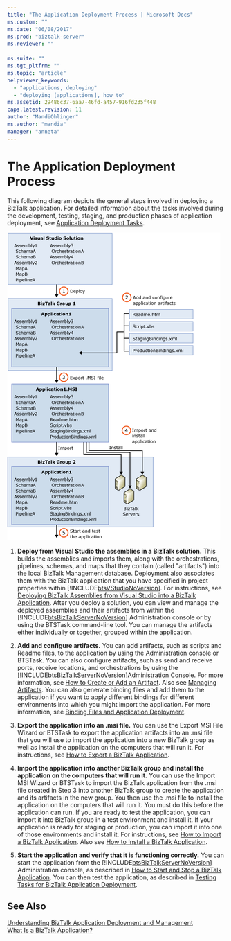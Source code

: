 ```yaml
---
title: "The Application Deployment Process | Microsoft Docs"
ms.custom: ""
ms.date: "06/08/2017"
ms.prod: "biztalk-server"
ms.reviewer: ""

ms.suite: ""
ms.tgt_pltfrm: ""
ms.topic: "article"
helpviewer_keywords: 
  - "applications, deploying"
  - "deploying [applications], how to"
ms.assetid: 29486c37-6aa7-46fd-a457-916fd235f448
caps.latest.revision: 11
author: "MandiOhlinger"
ms.author: "mandia"
manager: "anneta"
---
```

# The Application Deployment Process
This following diagram depicts the general steps involved in deploying a BizTalk application. For detailed information about the tasks involved during the development, testing, staging, and production phases of application deployment, see [Application Deployment Tasks](../core/application-deployment-tasks.md).  
  
 ![Application deployment process](../core/media/appdeploymentprocess.gif "AppDeploymentProcess")  
  
1.  **Deploy from Visual Studio the assemblies in a BizTalk solution.** This builds the assemblies and imports them, along with the orchestrations, pipelines, schemas, and maps that they contain (called "artifacts") into the local BizTalk Management database. Deployment also associates them with the BizTalk application that you have specified in project properties within [!INCLUDE[btsVStudioNoVersion](../includes/btsvstudionoversion-md.md)]. For instructions, see [Deploying BizTalk Assemblies from Visual Studio into a BizTalk Application](../core/deploying-biztalk-assemblies-from-visual-studio-into-a-biztalk-application.md). After you deploy a solution, you can view and manage the deployed assemblies and their artifacts from within the [!INCLUDE[btsBizTalkServerNoVersion](../includes/btsbiztalkservernoversion-md.md)] Administration console or by using the BTSTask command-line tool. You can manage the artifacts either individually or together, grouped within the application.  
  
2.  **Add and configure artifacts.** You can add artifacts, such as scripts and Readme files, to the application by using the Administration console or BTSTask. You can also configure artifacts, such as send and receive ports, receive locations, and orchestrations by using the [!INCLUDE[btsBizTalkServerNoVersion](../includes/btsbiztalkservernoversion-md.md)]Administration Console. For more information, see [How to Create or Add an Artifact](../core/how-to-create-or-add-an-artifact.md). Also see [Managing Artifacts](../core/managing-artifacts.md). You can also generate binding files and add them to the application if you want to apply different bindings for different environments into which you might import the application. For more information, see [Binding Files and Application Deployment](../core/binding-files-and-application-deployment.md).  
  
3.  **Export the application into an .msi file.** You can use the Export MSI File Wizard or BTSTask to export the application artifacts into an .msi file that you will use to import the application into a new BizTalk group as well as install the application on the computers that will run it. For instructions, see [How to Export a BizTalk Application](../core/how-to-export-a-biztalk-application.md).  
  
4.  **Import the application into another BizTalk group and install the application on the computers that will run it.** You can use the Import MSI Wizard or BTSTask to import the BizTalk application from the .msi file created in Step 3 into another BizTalk group to create the application and its artifacts in the new group. You then use the .msi file to install the application on the computers that will run it. You must do this before the application can run. If you are ready to test the application, you can import it into BizTalk group in a test environment and install it. If your application is ready for staging or production, you can import it into one of those environments and install it. For instructions, see [How to Import a BizTalk Application](../core/how-to-import-a-biztalk-application.md). Also see [How to Install a BizTalk Application](../core/how-to-install-a-biztalk-application.md).  
  
5.  **Start the application and verify that it is functioning correctly.** You can start the application from the [!INCLUDE[btsBizTalkServerNoVersion](../includes/btsbiztalkservernoversion-md.md)] Administration console, as described in [How to Start and Stop a BizTalk Application](../core/how-to-start-and-stop-a-biztalk-application.md). You can then test the application, as described in [Testing Tasks for BizTalk Application Deployment](../core/testing-tasks-for-biztalk-application-deployment.md).  
  
## See Also  
 [Understanding BizTalk Application Deployment and Management](../core/understanding-biztalk-application-deployment-and-management.md)   
 [What Is a BizTalk Application?](../core/what-is-a-biztalk-application.md)